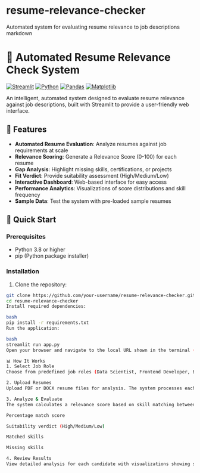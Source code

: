# resume-relevance-checker
Automated system for evaluating resume relevance to job descriptions
markdown
# 📄 Automated Resume Relevance Check System

[![Streamlit](https://img.shields.io/badge/Streamlit-FF4B4B?style=for-the-badge&logo=Streamlit&logoColor=white)](https://streamlit.io/)
[![Python](https://img.shields.io/badge/Python-3776AB?style=for-the-badge&logo=python&logoColor=white)](https://www.python.org/)
[![Pandas](https://img.shields.io/badge/Pandas-150458?style=for-the-badge&logo=pandas&logoColor=white)](https://pandas.pydata.org/)
[![Matplotlib](https://img.shields.io/badge/Matplotlib-11557C?style=for-the-badge&logo=matplotlib&logoColor=white)](https://matplotlib.org/)

An intelligent, automated system designed to evaluate resume relevance against job descriptions, built with Streamlit to provide a user-friendly web interface.

## 🌟 Features

- **Automated Resume Evaluation**: Analyze resumes against job requirements at scale
- **Relevance Scoring**: Generate a Relevance Score (0-100) for each resume
- **Gap Analysis**: Highlight missing skills, certifications, or projects
- **Fit Verdict**: Provide suitability assessment (High/Medium/Low)
- **Interactive Dashboard**: Web-based interface for easy access
- **Performance Analytics**: Visualizations of score distributions and skill frequency
- **Sample Data**: Test the system with pre-loaded sample resumes

## 🚀 Quick Start

### Prerequisites

- Python 3.8 or higher
- pip (Python package installer)

### Installation

1. Clone the repository:
```bash
git clone https://github.com/your-username/resume-relevance-checker.git
cd resume-relevance-checker
Install required dependencies:

bash
pip install -r requirements.txt
Run the application:

bash
streamlit run app.py
Open your browser and navigate to the local URL shown in the terminal (typically http://localhost:8501)

📊 How It Works
1. Select Job Role
Choose from predefined job roles (Data Scientist, Frontend Developer, Backend Developer, DevOps Engineer, Full Stack Developer) or customize the required skills.

2. Upload Resumes
Upload PDF or DOCX resume files for analysis. The system processes each resume to extract skills and relevant information.

3. Analyze & Evaluate
The system calculates a relevance score based on skill matching between the resume and job requirements, providing:

Percentage match score

Suitability verdict (High/Medium/Low)

Matched skills

Missing skills

4. Review Results
View detailed analysis for each candidate with visualizations showing score distribution and skill frequency across all resumes.
